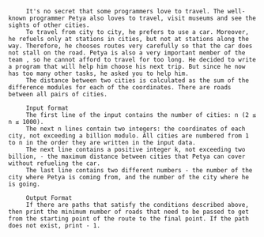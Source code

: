          It's no secret that some programmers love to travel. The well-known programmer Petya also loves to travel, visit museums and see the sights of other cities.
         To travel from city to city, he prefers to use a car. Moreover, he refuels only at stations in cities, but not at stations along the way. Therefore, he chooses routes very carefully so that the car does not stall on the road. Petya is also a very important member of the team , so he cannot afford to travel for too long. He decided to write a program that will help him choose his next trip. But since he now has too many other tasks, he asked you to help him.
         The distance between two cities is calculated as the sum of the difference modules for each of the coordinates. There are roads between all pairs of cities.
         
         Input format
         The first line of the input contains the number of cities: n (2 ≤ n ≤ 1000).
         The next n lines contain two integers: the coordinates of each city, not exceeding a billion modulo. All cities are numbered from 1 to n in the order they are written in the input data.
         The next line contains a positive integer k, not exceeding two billion, - the maximum distance between cities that Petya can cover without refueling the car.
         The last line contains two different numbers - the number of the city where Petya is coming from, and the number of the city where he is going.

         Output Format
         If there are paths that satisfy the conditions described above, then print the minimum number of roads that need to be passed to get from the starting point of the route to the final point. If the path does not exist, print - 1.

